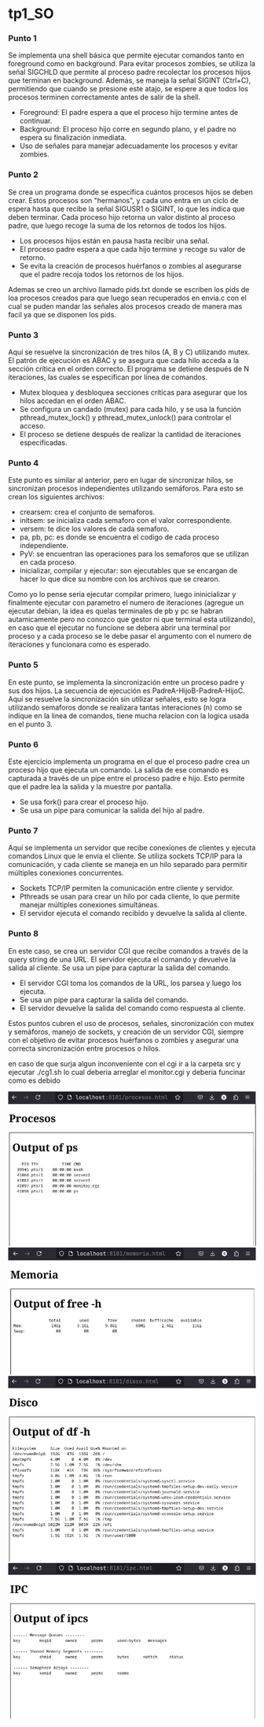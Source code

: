 # tp1_SO

### Punto 1 
Se implementa una shell básica que permite ejecutar comandos tanto en foreground como
en background. Para evitar procesos zombies, se utiliza la señal SIGCHLD que permite al
proceso padre recolectar los procesos hijos que terminan en background. Además, se
maneja la señal SIGINT (Ctrl+C), permitiendo que cuando se presione este atajo, se espere
a que todos los procesos terminen correctamente antes de salir de la shell.
- Foreground: El padre espera a que el proceso hijo termine antes de continuar.
- Background: El proceso hijo corre en segundo plano, y el padre no espera su
  finalización inmediata.
- Uso de señales para manejar adecuadamente los procesos y evitar zombies.

### Punto 2
Se crea un programa donde se especifica cuántos procesos hijos se deben crear. Estos
procesos son "hermanos", y cada uno entra en un ciclo de espera hasta que recibe la señal
SIGUSR1 o SIGINT, lo que les indica que deben terminar. Cada proceso hijo retorna un
valor distinto al proceso padre, que luego recoge la suma de los retornos de todos los hijos.

- Los procesos hijos están en pausa hasta recibir una señal.
- El proceso padre espera a que cada hijo termine y recoge su valor de retorno.
- Se evita la creación de procesos huérfanos o zombies al asegurarse que el padre
  recoja todos los retornos de los hijos.

Ademas se creo un archivo llamado pids.txt donde se escriben los pids de loa procesos creados para que luego sean recuperados en envia.c con el cual se puden mandar las señales alos procesos creado de manera mas facil ya que se disponen los pids.

### Punto 3
Aquí se resuelve la sincronización de tres hilos (A, B y C) utilizando mutex. El patrón de ejecución es ABAC y se asegura que cada hilo acceda a la sección crítica en el orden
correcto. El programa se detiene después de N iteraciones, las cuales se especifican por
línea de comandos.
- Mutex bloquea y desbloquea secciones críticas para asegurar que los hilos accedan
  en el orden ABAC.
- Se configura un candado (mutex) para cada hilo, y se usa la función
  pthread_mutex_lock() y pthread_mutex_unlock() para controlar el acceso.
- El proceso se detiene después de realizar la cantidad de iteraciones especificadas.

### Punto 4 
Este punto es similar al anterior, pero en lugar de sincronizar hilos, se sincronizan procesos independientes utilizando semáforos. Para esto se crean los siguientes archivos:

- crearsem: crea el conjunto de semaforos.
- initsem: se inicializa cada semaforo con el valor correspondiente.
- versem: te dice los valores de cada semaforo.
- pa, pb, pc: es donde se encuentra el codigo de cada proceso independiente.
- PyV: se encuentran las operaciones para los semaforos que se utilizan en cada proceso.
- inicializar, compilar y ejecutar: son ejecutables que se encargan de hacer lo que dice su nombre con los archivos que se crearon.

Como yo lo pense seria ejecutar compilar primero, luego ininicializar y finalmente ejecutar con parametro el numero de iteraciones (agregue un ejecutar debian, la idea es quelas terminales de pb y pc se habran autamicamente pero no conozco que gestor ni que terminal esta utilizando), en caso que el ejecutar no funcione se debera abrir una terminal por proceso y a cada proceso se le debe pasar el argumento con el numero de iteraciones y funcionara como es esperado.

### Punto 5 
En este punto, se implementa la sincronización entre un proceso padre y sus dos hijos. La
secuencia de ejecución es PadreA-HijoB-PadreA-HijoC. Aquí se resuelve la sincronización
sin utilizar señales, esto se logra utilizando semaforos donde se realizara tantas interaciones (n) como se indique en la linea de comandos, tiene mucha relacion con la logica usada en el punto 3.

### Punto 6
Este ejercicio implementa un programa en el que el proceso padre crea un proceso hijo que
ejecuta un comando. La salida de ese comando es capturada a través de un pipe entre el
proceso padre e hijo. Esto permite que el padre lea la salida y la muestre por pantalla.
- Se usa fork() para crear el proceso hijo.
- Se usa un pipe para comunicar la salida del hijo al padre.

### Punto 7
Aquí se implementa un servidor que recibe conexiones de clientes y ejecuta comandos
Linux que le envía el cliente. Se utiliza sockets TCP/IP para la comunicación, y cada cliente se maneja en un hilo separado para permitir múltiples conexiones concurrentes.
- Sockets TCP/IP permiten la comunicación entre cliente y servidor.
- Pthreads se usan para crear un hilo por cada cliente, lo que permite manejar múltiples
conexiones simultáneas.
- El servidor ejecuta el comando recibido y devuelve la salida al cliente.

### Punto 8
En este caso, se crea un servidor CGI que recibe comandos a través de la query string de
una URL. El servidor ejecuta el comando y devuelve la salida al cliente. Se usa un pipe
para capturar la salida del comando.

- El servidor CGI toma los comandos de la URL, los parsea y luego los ejecuta.
- Se usa un pipe para capturar la salida del comando.
- El servidor devuelve la salida del comando como respuesta al cliente.

Estos puntos cubren el uso de procesos, señales, sincronización con mutex y semáforos,
manejo de sockets, y creación de un servidor CGI, siempre con el objetivo de evitar
procesos huérfanos o zombies y asegurar una correcta sincronización entre procesos o
hilos.

en caso de que surja algun inconveniente con el cgi ir a la carpeta src y ejecutar        ./cg1.sh lo cual deberia arreglar el monitor.cgi y deberia funcinar como es debido

![procesos](imagenes/procesos.png)
![memoria](imagenes/memoria.png)
![disco](imagenes/disco.png)
![ipc](imagenes/ipc.png)
